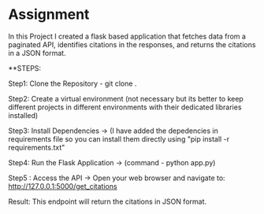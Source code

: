 # Assignment
In this Project I created a flask based application that fetches data from a paginated API, identifies citations in the responses, and returns the citations in a JSON format.


**STEPS:

Step1: Clone the Repository - git clone <repository-url>.

Step2: Create a virtual environment (not necessary but its better to keep different projects in different environments with their dedicated libraries installed)

Step3: Install Dependencies -> (I have added the depedencies in requirements file so you can install them directly using "pip install -r requirements.txt"

Step4: Run the Flask Application -> (command - python app.py)

Step5 : Access the API ->
Open your web browser and navigate to: http://127.0.0.1:5000/get_citations

Result: This endpoint will return the citations in JSON format.



